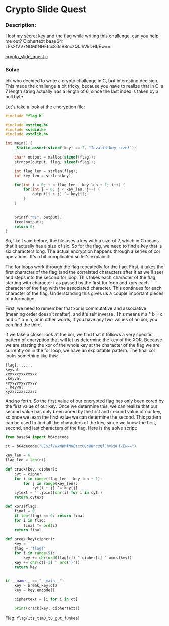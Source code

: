 # Crypto Slide Quest

### Description:

I lost my secret key and the flag while writing this challenge, can you help me out? Ciphertext base64: LEs2fVVxNDMfNHEtcx80cB8nczQfJhVkDHI/Ew==

[crypto_slide_quest.c](./crypto_slide_quest.c)

### Solve

Idk who decided to write a crypto challenge in C, but interesting decision. This made the challenge a bit tricky, because you have to realize that in C, a 7 length string actually has a length of 6, since the last index is taken by a null byte.

Let's take a look at the encryption file:

```c
#include "flag.h"

#include <string.h>
#include <stdio.h>
#include <stdlib.h>

int main() {
    _Static_assert(sizeof(key) == 7, "Invalid key size!");

    char* output = malloc(sizeof(flag));
    strncpy(output, flag, sizeof(flag));

    int flag_len = strlen(flag);
    int key_len = strlen(key);

    for(int i = 0; i < flag_len - key_len + 1; i++) {
        for(int j = 0; j < key_len; j++) {
            output[i + j] ^= key[j];
        }
    }


    printf("%s", output);
    free(output);
    return 0;
}

```

So, like I said before, the file uses a key with a size of 7, which in C means that it actually has a size of six. So for the flag, we need to find a key that is six characters long. The actual encryption happens through a series of xor operations. It's a bit complicated so let's explain it:

The for loops work through the flag repeatedly for the flag. First, it takes the first character of the flag (and the correlated characters after it as we'll see) and steps into the second for loop. This takes each character of the flag starting with character i as passed by the first for loop and xors each character of the flag with the associated character. This continues for each character of the flag. Understanding this gives us a couple important pieces of information:

First, we need to remember that xor is commutative and associative (meaning order doesn't matter), and it's self inverse. This means if a ^ b = c and c ^ b = a, or in other words, if you have any two values of an xor, you can find the third.

If we take a closer look at the xor, we find that it follows a very specific pattern of encryption that will let us determine the key of the XOR. Because we are starting the xor of the whole key at the character of the flag we are currently on in the for loop, we have an exploitable pattern. The final xor looks something like this:

```
flag{.......
keyval
xxxxxxxxxxxxxx
.keyval
xyyyyyyyyyyyyy
..keyval
xyzzzzzzzzzzzz
```
And so forth. So the first value of our encrypted flag has only been xored by the first value of our key. Once we determine this, we can realize that our second value has only been xored by the first and second value of our key, so once we learn the first value we can determine the second. This pattern can be used to find all the characters of the key, since we know the first, second, and last characters of the flag. Here is the solve script:

```py
from base64 import b64decode

ct = b64decode("LEs2fVVxNDMfNHEtcx80cB8nczQfJhVkDHI/Ew==")

key_len = 6
flag_len = len(ct)

def crack(key, cipher):
    cyt = cipher
    for i in range(flag_len - key_len + 1):
        for j in range(key_len):
            cyt[i + j] ^= key[j]
    cytext = ''.join([chr(i) for i in cyt])
    return cytext

def xors(flag):
    final = 0
    if len(flag) == 0: return final
    for i in flag:
        final ^= ord(i)
    return final

def break_key(cipher):
    key = ''
    flag = 'flag{'
    for i in range(5):
        key += chr(ord(flag[i]) ^ cipher[i] ^ xors(key))
    key += chr(ct[-1] ^ ord('}'))
    return key


if __name__ == "__main__":
    key = break_key(ct)
    key = key.encode()

    ciphertext = [i for i in ct]

    print(crack(key, ciphertext))
```

Flag: `flag{1ts_t1m3_t0_g3t_fUnkee}`